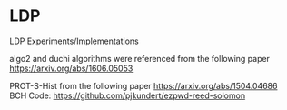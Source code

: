 # LDP
LDP Experiments/Implementations

algo2 and duchi algorithms were referenced from the following paper
https://arxiv.org/abs/1606.05053

PROT-S-Hist from the following paper
https://arxiv.org/abs/1504.04686
	BCH Code: https://github.com/pjkundert/ezpwd-reed-solomon
